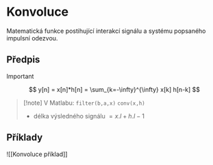 # Konvoluce
Matematická funkce postihující interakcí signálu a systému popsaného impulsní odezvou.

## Předpis
> [!important]
$$
y[n] = x[n]*h[n] = \sum_{k=-\infty}^{\infty} x[k] h[n-k]
$$

> [!note] V Matlabu:
> `filter(b,a,x)`
> `conv(x,h)`
> - délka výsledného signálu $= x.l+h.l-1$

## Příklady
![[Konvoluce příklad]]